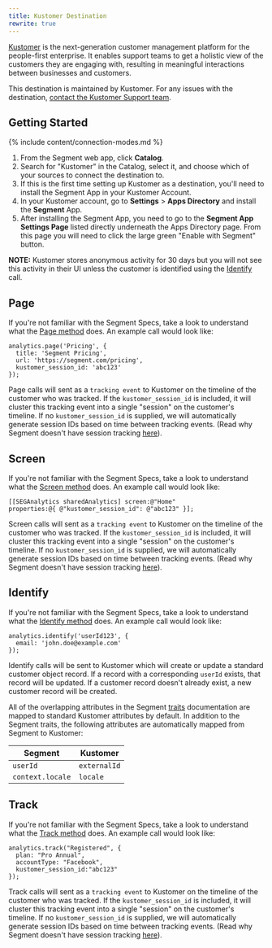 ```yaml
---
title: Kustomer Destination
rewrite: true
---
```

[Kustomer](https://www.kustomer.com/?utm_source=segmentio&utm_medium=docs&utm_campaign=partners) is the next-generation customer management platform for the people-first enterprise. It enables support teams to get a holistic view of the customers they are engaging with, resulting in meaningful interactions between businesses and customers.

This destination is maintained by Kustomer. For any issues with the destination, [contact the Kustomer Support team](mailto:support@kustomer.com).

## Getting Started

{% include content/connection-modes.md %}

1. From the Segment web app, click **Catalog**.
2. Search for "Kustomer" in the Catalog, select it, and choose which of your sources to connect the destination to.
3. If this is the first time setting up Kustomer as a destination, you'll need to install the Segment App in your Kustomer Account.
4. In your Kustomer account, go to **Settings** > **Apps Directory** and install the **Segment** App.
5. After installing the Segment App, you need to go to the **Segment App Settings Page** listed directly underneath the Apps Directory page. From this page you will need to click the large green "Enable with Segment" button.

**NOTE:** Kustomer stores anonymous activity for 30 days but you will not see this activity in their UI unless the customer is identified using the [Identify](/docs/connections/destinations/catalog/kustomer/#identify) call.

## Page

If you're not familiar with the Segment Specs, take a look to understand what the [Page method](/docs/connections/spec/page/) does. An example call would look like:

```
analytics.page('Pricing', {
  title: 'Segment Pricing',
  url: 'https://segment.com/pricing',
  kustomer_session_id: 'abc123'
});
```

Page calls will sent as a `tracking event` to Kustomer on the timeline of the customer who was tracked. If the `kustomer_session_id` is included, it will cluster this tracking event into a single "session" on the customer's timeline. If no `kustomer_session_id` is supplied, we will automatically generate session IDs based on time between tracking events. (Read why Segment doesn't have session tracking [here](https://segment.com/blog/facts-vs-stories-why-segment-has-no-sessions-api/)).


## Screen

If you're not familiar with the Segment Specs, take a look to understand what the [Screen method](/docs/connections/spec/screen/) does. An example call would look like:

```
[[SEGAnalytics sharedAnalytics] screen:@"Home"
properties:@{ @"kustomer_session_id": @"abc123" }];
```

Screen calls will sent as a `tracking event` to Kustomer on the timeline of the customer who was tracked. If the `kustomer_session_id` is included, it will cluster this tracking event into a single "session" on the customer's timeline. If no `kustomer_session_id` is supplied, we will automatically generate session IDs based on time between tracking events. (Read why Segment doesn't have session tracking [here](https://segment.com/blog/facts-vs-stories-why-segment-has-no-sessions-api/)).

## Identify

If you're not familiar with the Segment Specs, take a look to understand what the [Identify method](/docs/connections/spec/identify/) does. An example call would look like:

```
analytics.identify('userId123', {
  email: 'john.doe@example.com'
});
```

Identify calls will be sent to Kustomer which will create or update a standard customer object record. If a record with a corresponding `userId` exists, that record will be updated. If a customer record doesn't already exist, a new customer record will be created.

All of the overlapping attributes in the Segment [traits](/docs/connections/spec/identify/#traits) documentation are mapped to standard Kustomer attributes by default. In addition to the Segment traits, the following attributes are automatically mapped from Segment to Kustomer:

| Segment          | Kustomer         |
| ------------     | --------         |
| `userId`         | `externalId`     |
| `context.locale` | `locale`         |


## Track

If you're not familiar with the Segment Specs, take a look to understand what the [Track method](/docs/connections/spec/track/) does. An example call would look like:

```
analytics.track("Registered", {
  plan: "Pro Annual",
  accountType: "Facebook",
  kustomer_session_id:"abc123"
});
```

Track calls will sent as a `tracking event` to Kustomer on the timeline of the customer who was tracked. If the `kustomer_session_id` is included, it will cluster this tracking event into a single "session" on the customer's timeline. If no `kustomer_session_id` is supplied, we will automatically generate session IDs based on time between tracking events. (Read why Segment doesn't have session tracking [here](https://segment.com/blog/facts-vs-stories-why-segment-has-no-sessions-api/)).
